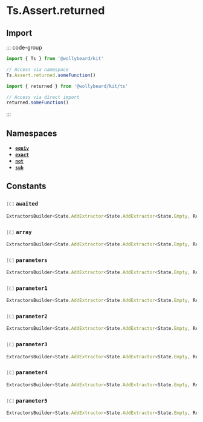 # Ts.Assert.returned

## Import

::: code-group

```typescript [Namespace]
import { Ts } from '@wollybeard/kit'

// Access via namespace
Ts.Assert.returned.someFunction()
```

```typescript [Barrel]
import { returned } from '@wollybeard/kit/ts'

// Access via direct import
returned.someFunction()
```

:::

## Namespaces

- [**`equiv`**](/api/ts/assert/returned/equiv)
- [**`exact`**](/api/ts/assert/returned/exact)
- [**`not`**](/api/ts/assert/returned/not)
- [**`sub`**](/api/ts/assert/returned/sub)

## Constants

### <span style="opacity: 0.6; font-weight: normal; font-size: 0.85em;">`[C]`</span> `awaited`

```typescript
ExtractorsBuilder<State.AddExtractor<State.AddExtractor<State.Empty, Returned>, Awaited$>>
```

<SourceLink href="https://github.com/jasonkuhrt/kit/blob/main/./src/utils/ts/assert/builder-generated/returned/$$.ts#L11" />

### <span style="opacity: 0.6; font-weight: normal; font-size: 0.85em;">`[C]`</span> `array`

```typescript
ExtractorsBuilder<State.AddExtractor<State.AddExtractor<State.Empty, Returned>, ArrayElement>>
```

<SourceLink href="https://github.com/jasonkuhrt/kit/blob/main/./src/utils/ts/assert/builder-generated/returned/$$.ts#L12" />

### <span style="opacity: 0.6; font-weight: normal; font-size: 0.85em;">`[C]`</span> `parameters`

```typescript
ExtractorsBuilder<State.AddExtractor<State.AddExtractor<State.Empty, Returned>, Parameters$>>
```

<SourceLink href="https://github.com/jasonkuhrt/kit/blob/main/./src/utils/ts/assert/builder-generated/returned/$$.ts#L13" />

### <span style="opacity: 0.6; font-weight: normal; font-size: 0.85em;">`[C]`</span> `parameter1`

```typescript
ExtractorsBuilder<State.AddExtractor<State.AddExtractor<State.Empty, Returned>, Parameter1>>
```

<SourceLink href="https://github.com/jasonkuhrt/kit/blob/main/./src/utils/ts/assert/builder-generated/returned/$$.ts#L14" />

### <span style="opacity: 0.6; font-weight: normal; font-size: 0.85em;">`[C]`</span> `parameter2`

```typescript
ExtractorsBuilder<State.AddExtractor<State.AddExtractor<State.Empty, Returned>, Parameter2>>
```

<SourceLink href="https://github.com/jasonkuhrt/kit/blob/main/./src/utils/ts/assert/builder-generated/returned/$$.ts#L15" />

### <span style="opacity: 0.6; font-weight: normal; font-size: 0.85em;">`[C]`</span> `parameter3`

```typescript
ExtractorsBuilder<State.AddExtractor<State.AddExtractor<State.Empty, Returned>, Parameter3>>
```

<SourceLink href="https://github.com/jasonkuhrt/kit/blob/main/./src/utils/ts/assert/builder-generated/returned/$$.ts#L16" />

### <span style="opacity: 0.6; font-weight: normal; font-size: 0.85em;">`[C]`</span> `parameter4`

```typescript
ExtractorsBuilder<State.AddExtractor<State.AddExtractor<State.Empty, Returned>, Parameter4>>
```

<SourceLink href="https://github.com/jasonkuhrt/kit/blob/main/./src/utils/ts/assert/builder-generated/returned/$$.ts#L17" />

### <span style="opacity: 0.6; font-weight: normal; font-size: 0.85em;">`[C]`</span> `parameter5`

```typescript
ExtractorsBuilder<State.AddExtractor<State.AddExtractor<State.Empty, Returned>, Parameter5>>
```

<SourceLink href="https://github.com/jasonkuhrt/kit/blob/main/./src/utils/ts/assert/builder-generated/returned/$$.ts#L18" />
